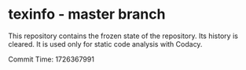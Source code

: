 # texinfo - master branch

This repository contains the frozen state of the repository.
Its history is cleared. It is used only for static code
analysis with Codacy.

Commit Time: 1726367991